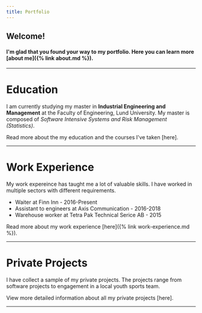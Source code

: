 ```yaml
---
title: Portfolio
---
```

## Welcome! 

#### I'm glad that you found your way to my portfolio. Here you can learn more [about me]({% link about.md %}).

--- 

# Education
I am currently studying my master in **Industrial Engineering and Management** at the Faculty of Engineering, Lund University. My master is composed of *Software Intensive Systems and Risk Management (Statistics)*.

Read more about the my education and the courses I've taken [here]. 

---

# Work Experience 
My work expereince has taught me a lot of valuable skills. I have worked in multiple sectors with different requirements.
- Waiter at Finn Inn - 2016-Present
- Assistant to engineers at Axis Communication - 2016-2018
- Warehouse worker at Tetra Pak Technical Serice AB - 2015

Read more about my work experience [here]({% link work-experience.md %}). 

---

# Private Projects
I have collect a sample of my private projects. The projects range from software projects to engagement in a local youth sports team.

View more detailed information about all my private projects [here]. 

--- 
